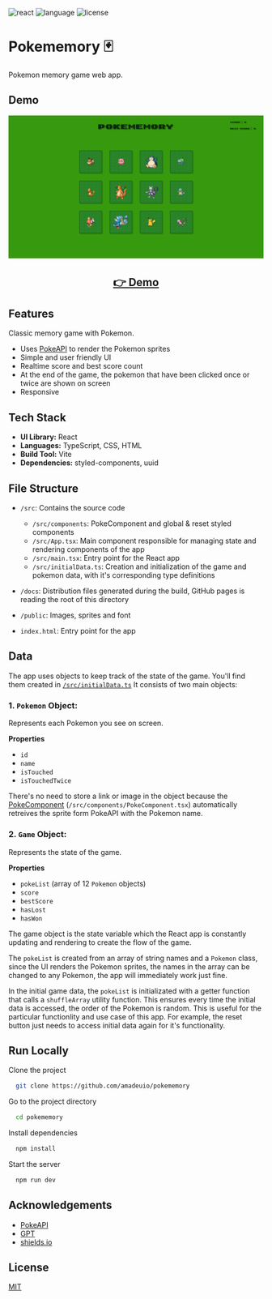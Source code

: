 ![react](https://img.shields.io/badge/UI-React-149eca)
![language](https://img.shields.io/badge/Language-TypeScript-blue)
![license](https://img.shields.io/badge/license-MIT-green)

# Pokememory 🃏

Pokemon memory game web app.

## Demo

<p align="center">
  <img src="public/screenshots/screenshot.png" width="650px" alt="screenshot">
</p>
<h2 align="center">
  <a href="https://amadeuio.github.io/pokememory">👉 Demo</a>
</h2>

## Features

Classic memory game with Pokemon.

- Uses [PokeAPI](https://pokeapi.co/) to render the Pokemon sprites
- Simple and user friendly UI
- Realtime score and best score count
- At the end of the game, the pokemon that have been clicked once or twice are shown on screen
- Responsive

## Tech Stack

- **UI Library:** React
- **Languages:** TypeScript, CSS, HTML
- **Build Tool:** Vite
- **Dependencies:** styled-components, uuid

## File Structure

- `/src`: Contains the source code

  - `/src/components`: PokeComponent and global & reset styled components
  - `/src/App.tsx`: Main component responsible for managing state and rendering components of the app
  - `/src/main.tsx`: Entry point for the React app
  - `/src/initialData.ts`: Creation and initialization of the game and pokemon data, with it's corresponding type definitions

- `/docs`: Distribution files generated during the build, GitHub pages is reading the root of this directory

- `/public`: Images, sprites and font

- `index.html`: Entry point for the app

## Data

The app uses objects to keep track of the state of the game. You'll find them created in [`/src/initialData.ts`](/src/initialData.ts) It consists of two main objects:

### 1. `Pokemon` Object:

Represents each Pokemon you see on screen.

**Properties**

- `id`
- `name`
- `isTouched`
- `isTouchedTwice`

There's no need to store a link or image in the object because the [PokeComponent](/src/components/PokeComponent.tsx) (`/src/components/PokeComponent.tsx`) automatically retreives the sprite form PokeAPI with the Pokemon name.

### 2. `Game` Object:

Represents the state of the game.

**Properties**

- `pokeList` (array of 12 `Pokemon` objects)
- `score`
- `bestScore`
- `hasLost`
- `hasWon`

The game object is the state variable which the React app is constantly updating and rendering to create the flow of the game.

The `pokeList` is created from an array of string names and a `Pokemon` class, since the UI renders the Pokemon sprites, the names in the array can be changed to any Pokemon, the app will immediately work just fine.

In the initial game data, the `pokeList` is initializated with a getter function that calls a `shuffleArray` utility function. This ensures every time the initial data is accessed, the order of the Pokemon is random. This is useful for the particular functionlity and use case of this app. For example, the reset button just needs to access initial data again for it's functionality.

## Run Locally

Clone the project

```bash
  git clone https://github.com/amadeuio/pokememory
```

Go to the project directory

```bash
  cd pokememory
```

Install dependencies

```bash
  npm install
```

Start the server

```bash
  npm run dev
```

## Acknowledgements

- [PokeAPI](https://pokeapi.co/)
- [GPT](https://chat.openai.com/)
- [shields.io](https://shields.io/)

## License

[MIT](https://choosealicense.com/licenses/mit/)
